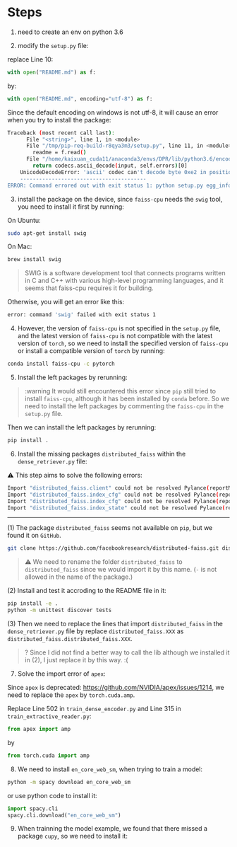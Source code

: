 # Steps

1. need to create an env on python 3.6

2. modify the `setup.py` file:

replace Line 10:
```python
with open("README.md") as f:
```

by:
```python
with open("README.md", encoding="utf-8") as f:
```
Since the default encoding on windows is not utf-8, it will cause an error when you try to install the package:

```bash
Traceback (most recent call last):
      File "<string>", line 1, in <module>
      File "/tmp/pip-req-build-r8qya3m3/setup.py", line 11, in <module>
        readme = f.read()
      File "/home/kaixuan_cuda11/anaconda3/envs/DPR/lib/python3.6/encodings/ascii.py", line 26, in decode
        return codecs.ascii_decode(input, self.errors)[0]
    UnicodeDecodeError: 'ascii' codec can't decode byte 0xe2 in position 486: ordinal not in range(128)
    ----------------------------------------
ERROR: Command errored out with exit status 1: python setup.py egg_info Check the logs for full command output.`
```

3. install the package on the device, since `faiss-cpu` needs the `swig` tool, you need to install it first by running:

On Ubuntu:

```bash
sudo apt-get install swig
```
On Mac:

```bash
brew install swig
```


> SWIG is a software development tool that connects programs written in C and C++ with various high-level programming languages, and it seems that faiss-cpu requires it for building.


Otherwise, you will get an error like this:

```bash
error: command 'swig' failed with exit status 1
```

4. However, the version of `faiss-cpu` is not specified in the `setup.py` file, and the latest version of `faiss-cpu` is not compatible with the latest version of `torch`, so we need to install the specified version of `faiss-cpu` or install a compatible version of `torch` by running:

```bash
conda install faiss-cpu -c pytorch
```

5. Install the left packages by rerunning:

> :warning It would still encountered this error since `pip` still tried to install `faiss-cpu`, although it has been installed by `conda` before. So we need to install the left packages by commenting the `faiss-cpu` in the `setup.py` file.


Then we can install the left packages by rerunning:
```bash
pip install .
```

6. Install the missing packages `distributed_faiss` within the `dense_retriever.py` file:

:warning: This step aims to solve the following errors:

```bash
Import "distributed_faiss.client" could not be resolved Pylance(reportMissinglmports) [Ln 194, Col 14]
Import "distributed_faiss.index_cfg" could not be resolved Pylance(reportMissinglmports) [Ln 206, Col 14]
Import "distributed_faiss.index_cfg" could not be resolved Pylance(reportMissinglmports) [Ln 231, Col 14]
Import "distributed_faiss.index_state" could not be resolved Pylance(reportMissinglmports) [Ln 290, Col 14]
```
---

(1) The package `distributed_faiss` seems not available on `pip`, but we found it on `GitHub`.

```bash
git clone https://github.com/facebookresearch/distributed-faiss.git distributed_faiss
```
> :warning: We need to rename the folder `distributed_faiss` to `distributed_faiss` since we would import it by this name.
(`-` is not allowed in the name of the package.)


(2) Install and test it accroding to the README file in it:

```bash
pip install -e .
python -m unittest discover tests
```

(3) Then we need to replace the lines that import `distributed_faiss` in the `dense_retriever.py` file by
replace `distributed_faiss.XXX` as `distributed_faiss.distributed_faiss.XXX`.

> ? Since I did not find a better way to call the lib although we installed it in (2), I just replace it by this way. :(

7. Solve the import error of `apex`:

Since `apex` is deprecated: https://github.com/NVIDIA/apex/issues/1214, we need to replace the `apex` by `torch.cuda.amp`.



Replace Line 502 in `train_dense_encoder.py` and Line 315 in `train_extractive_reader.py`:

```python
from apex import amp
```

by 

```python
from torch.cuda import amp
```

8. We need to install `en_core_web_sm`, when trying to train a model:

```bash
python -m spacy download en_core_web_sm
```

or use python code to install it:

```python
import spacy.cli
spacy.cli.download("en_core_web_sm")
```

9. When trainning the model example, we found that there missed a package `cupy`, so we need to install it:

